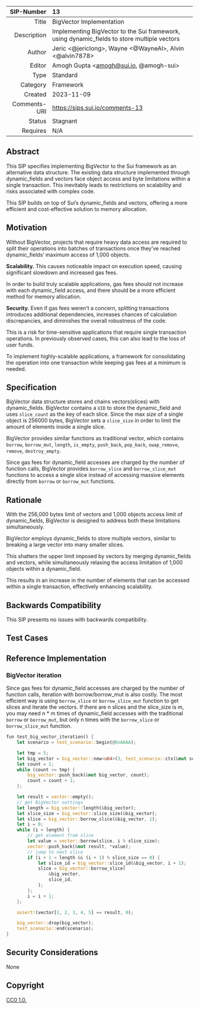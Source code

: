 |   SIP-Number |  13                                                                                         |
| -----------: | :------------------------------------------------------------------------------------------ |
|        Title | BigVector Implementation                                                                    |
|  Description | Implementing BigVector to the Sui framework, using dynamic_fields to store multiple vectors |
|       Author | Jeric <@jericlong>, Wayne <@WayneAl>, Alvin <@alvin7878>                                    |
|       Editor | Amogh Gupta <amogh@sui.io, @amogh-sui>                                            |  
|         Type | Standard                                                                                    |
|     Category | Framework                                                                                   |
|      Created | 2023-11-09                                                                                  |
| Comments-URI | https://sips.sui.io/comments-13                                                             |
|       Status | Stagnant                                                                                       |
|     Requires | N/A                                                                                         |

## Abstract

This SIP specifies implementing BigVector to the Sui framework as an alternative data structure. The existing data structure implemented through dynamic_fields and vectors face object access and byte limitations within a single transaction. This inevitably leads to restrictions on scalability and risks associated with complex code.

This SIP builds on top of Sui’s dynamic_fields and vectors, offering a more efficient and cost-effective solution to memory allocation.

## Motivation

Without BigVector, projects that require heavy data access are required to split their operations into batches of transactions once they’ve reached dynamic_fields’ maximum access of 1,000 objects.

**Scalability.** This causes noticeable impact on execution speed, causing significant slowdown and increased gas fees.

In order to build truly scalable applications, gas fees should not increase with each dynamic_field access, and there should be a more efficient method for memory allocation.

**Security.** Even if gas fees weren’t a concern, splitting transactions introduces additional dependencies, increases chances of calculation discrepancies, and diminishes the overall robustness of the code.

This is a risk for time-sensitive applications that require single transaction operations. In previously observed cases, this can also lead to the loss of user funds.

To implement highly-scalable applications, a framework for consolidating the operation into one transaction while keeping gas fees at a minimum is needed.


## Specification

BigVector data structure stores and chains vectors(slices) with dynamic_fields. BigVector contains a `UID` to store the dynamic_field and uses `slice_count` as the key of each slice. Since the max size of a single object is 256000 bytes, BigVector sets a `slice_size` in order to limit the amount of elements inside a single slice.

BigVector provides similar functions as traditional vector, which contains `borrow`, `borrow_mut`, `length`, `is_empty`, `push_back`, `pop_back`, `swap_remove`, `remove`, `destroy_empty`.

Since gas fees for dynamic_field accesses are charged by the number of function calls, BigVector provides `borrow_slice` and `borrow_slice_mut` functions to access a single slice instead of accessing massive elements directly from `borrow` or `borrow_mut` functions.

## Rationale

With the 256,000 bytes limit of vectors and 1,000 objects access limit of dynamic_fields, BigVector is designed to address both these limitations simultaneously.

BigVector employs dynamic_fields to store multiple vectors, similar to breaking a large vector into many smaller slices.

This shatters the upper limit imposed by vectors by merging dynamic_fields and vectors, while simultaneously relaxing the access limitation of 1,000 objects within a dynamic_field.

This results in an increase in the number of elements that can be accessed within a single transaction, effectively enhancing scalability.

## Backwards Compatibility

This SIP presents no issues with backwards compatibility.

## Test Cases

## Reference Implementation

### BigVector iteration
Since gas fees for dynamic_field accesses are charged by the number of function calls, iteration with borrow/borrow_mut is also costly. The most efficient way is using `borrow_slice` or `borrow_slice_mut` function to get slices and iterate the vectors. If there are n slices and the slice_size is m, you may need n * m times of dynamic_field accesses with the traditional `borrow` or `borrow_mut`, but only n times with the `borrow_slice` or `borrow_slice_mut` function.

```Rust
fun test_big_vector_iteration() {
    let scenario = test_scenario::begin(@0xAAAA);

    let tmp = 5;
    let big_vector = big_vector::new<u64>(3, test_scenario::ctx(&mut scenario));
    let count = 1;
    while (count <= tmp) {
        big_vector::push_back(&mut big_vector, count);
        count = count + 1;
    };

    let result = vector::empty();
    // get BigVector settings
    let length = big_vector::length(&big_vector);
    let slice_size = big_vector::slice_size(&big_vector);
    let slice = big_vector::borrow_slice(&big_vector, 1);
    let i = 0;
    while (i < length) {
        // get element from slice
        let value = vector::borrow(slice, i % slice_size);
        vector::push_back(&mut result, *value);
        // jump to next slice
        if (i + 1 < length && (i + 1) % slice_size == 0) {
            let slice_id = big_vector::slice_id(&big_vector, i + 1);
            slice = big_vector::borrow_slice(
                &big_vector,
                slice_id,
            );
        };
        i = i + 1;
    };

    assert!(vector[1, 2, 3, 4, 5] == result, 0);

    big_vector::drop(big_vector);
    test_scenario::end(scenario);
}
```

## Security Considerations

None

## Copyright

[CC0 1.0.](https://github.com/sui-foundation/sips/blob/main/LICENSE.md)
